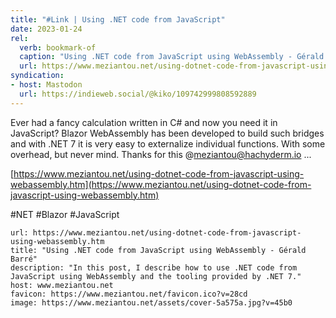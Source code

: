 ```yaml
---
title: "#Link | Using .NET code from JavaScript"
date: 2023-01-24
rel:
  verb: bookmark-of
  caption: "Using .NET code from JavaScript using WebAssembly - Gérald Barré"
  url: https://www.meziantou.net/using-dotnet-code-from-javascript-using-webassembly.htm
syndication: 
- host: Mastodon
  url: https://indieweb.social/@kiko/109742999808592889
---
```


Ever had a fancy calculation written in C# and now you need it in JavaScript? Blazor WebAssembly has been developed to build such bridges and with .NET 7 it is very easy to externalize individual functions. With some overhead, but never mind. Thanks for this @meziantou@hachyderm.io ...

[https://www.meziantou.net/using-dotnet-code-from-javascript-using-webassembly.htm](https://www.meziantou.net/using-dotnet-code-from-javascript-using-webassembly.htm)

#NET #Blazor #JavaScript

```cardlink
url: https://www.meziantou.net/using-dotnet-code-from-javascript-using-webassembly.htm
title: "Using .NET code from JavaScript using WebAssembly - Gérald Barré"
description: "In this post, I describe how to use .NET code from JavaScript using WebAssembly and the tooling provided by .NET 7."
host: www.meziantou.net
favicon: https://www.meziantou.net/favicon.ico?v=28cd
image: https://www.meziantou.net/assets/cover-5a575a.jpg?v=45b0
```
